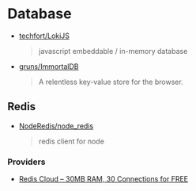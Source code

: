 # Database

- [techfort/LokiJS](https://github.com/techfort/LokiJS)

  > javascript embeddable / in-memory database

- [gruns/ImmortalDB](https://github.com/gruns/ImmortalDB)

  > A relentless key-value store for the browser.

## Redis

- [NodeRedis/node_redis](https://github.com/NodeRedis/node_redis)

  > redis client for node

### Providers

- [Redis Cloud – 30MB RAM, 30 Connections for FREE](https://redislabs.com/blog/redis-cloud-30mb-ram-30-connections-for-free/)
